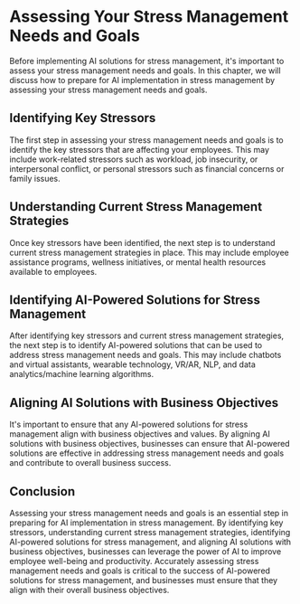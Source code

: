Assessing Your Stress Management Needs and Goals
=================================================================================================================

Before implementing AI solutions for stress management, it's important to assess your stress management needs and goals. In this chapter, we will discuss how to prepare for AI implementation in stress management by assessing your stress management needs and goals.

Identifying Key Stressors
-------------------------

The first step in assessing your stress management needs and goals is to identify the key stressors that are affecting your employees. This may include work-related stressors such as workload, job insecurity, or interpersonal conflict, or personal stressors such as financial concerns or family issues.

Understanding Current Stress Management Strategies
--------------------------------------------------

Once key stressors have been identified, the next step is to understand current stress management strategies in place. This may include employee assistance programs, wellness initiatives, or mental health resources available to employees.

Identifying AI-Powered Solutions for Stress Management
------------------------------------------------------

After identifying key stressors and current stress management strategies, the next step is to identify AI-powered solutions that can be used to address stress management needs and goals. This may include chatbots and virtual assistants, wearable technology, VR/AR, NLP, and data analytics/machine learning algorithms.

Aligning AI Solutions with Business Objectives
----------------------------------------------

It's important to ensure that any AI-powered solutions for stress management align with business objectives and values. By aligning AI solutions with business objectives, businesses can ensure that AI-powered solutions are effective in addressing stress management needs and goals and contribute to overall business success.

Conclusion
----------

Assessing your stress management needs and goals is an essential step in preparing for AI implementation in stress management. By identifying key stressors, understanding current stress management strategies, identifying AI-powered solutions for stress management, and aligning AI solutions with business objectives, businesses can leverage the power of AI to improve employee well-being and productivity. Accurately assessing stress management needs and goals is critical to the success of AI-powered solutions for stress management, and businesses must ensure that they align with their overall business objectives.
